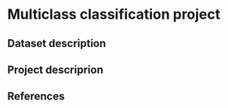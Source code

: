 # Multiclass classification project

## Dataset description


## Project descriprion


## References